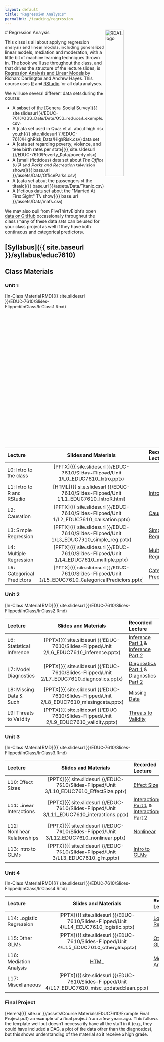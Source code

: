 ```yaml
---
layout: default
title: "Regression Analysis"
permalink: /teaching/regression
---
```


<img src="{{ site.baseurl }}/assets/images/RDA2_logo.png" alt="RDA1_logo" width="35%" align="right">
# Regression Analysis

This class is all about applying regression analysis and linear models, including generalized linear models, mediation and moderation, with a little bit of machine learning techniques thrown in. The book we'll use throughout the class, and that drives the structure of the lecture slides, is [Regression Analysis and Linear Models](https://www.guilford.com/books/Regression-Analysis-and-Linear-Models/Darlington-Hayes/9781462521135/reviews) by Richard Darlington and Andrew Hayes. This course uses [R](https://www.r-project.org/) and [RStudio](https://www.rstudio.com/) for all data analyses. 

We will use several different data sets during the course:

- A subset of the [General Social Survey]({{ site.slidesurl }}/EDUC-7610/GSS_Data/Data/GSS_reduced_example.csv)
- A [data set used in Quas et al. about high risk youth]({{ site.slidesurl }}/EDUC-7610/HighRisk_Data/HighRisk.csv) data set
- A [data set regarding poverty, violence, and teen birth rates per state]({{ site.slidesurl }}/EDUC-7610/Poverty_Data/poverty.xlsx)
- A [small (ficticious) data set about *The Office (US)* and *Parks and Recreation* television shows]({{ base.url }}/assets/Data/OfficeParks.csv) 
- A [data set about the passengers of the titanic]({{ base.url }}/assets/Data/Titanic.csv)
- A [fictious data set about the "Married At First Sight" TV show]({{ base.url }}/assets/Data/mafs.csv)

We may also pull from [FiveThirtyEight's open data on GitHub](https://github.com/fivethirtyeight/data) occassionally throughout the class (many of these data sets can be used for your class project as well if they have both continuous and categorical predictors). 


## [Syllabus]({{ site.baseurl }}/syllabus/educ7610)

## Class Materials


### Unit 1

[In-Class Material RMD]({{ site.slidesurl }}/EDUC-7610/Slides-Flipped/InClass/InClass1.Rmd)

| Lecture                    |  Slides and Materials   |  Recorded Lecture      |
|:---------------------------|:-----------------------:|:-----------------------|
| L0: Intro to the class     | [PPTX]({{ site.slidesurl }}/EDUC-7610/Slides-Flipped/Unit 1/L0_EDUC7610_Intro.pptx)                  |  |    
| L1: Intro to R and RStudio | [HTML]({{ site.slidesurl }}/EDUC-7610/Slides-Flipped/Unit 1/L1_EDUC7610_IntroR.html)                 | [Intro to R](https://youtu.be/hjyQ_KOV0Bc) | 
| L2: Causation              | [PPTX]({{ site.slidesurl }}/EDUC-7610/Slides-Flipped/Unit 1/L2_EDUC7610_causation.pptx)              | [Causation](https://youtu.be/YHNbzAg9va0) | 
| L3: Simple Regression      | [PPTX]({{ site.slidesurl }}/EDUC-7610/Slides-Flipped/Unit 1/L3_EDUC7610_simple_reg.pptx)             | [Simple Regression](https://youtu.be/LRmSPXuPKic) | 
| L4: Multiple Regression    | [PPTX]({{ site.slidesurl }}/EDUC-7610/Slides-Flipped/Unit 1/L4_EDUC7610_multiple.pptx)               | [Multiple Regression](https://youtu.be/cFfGhKsVPHg) | 
| L5: Categorical Predictors | [PPTX]({{ site.slidesurl }}/EDUC-7610/Slides-Flipped/Unit 1/L5_EDUC7610_CategoricalPredictors.pptx)  | [Categorical Predictors](https://youtu.be/YCdKs61ClV4) | 

### Unit 2

[In-Class Material RMD]({{ site.slidesurl }}/EDUC-7610/Slides-Flipped/InClass/InClass2.Rmd)

| Lecture                    |  Slides and Materials   |  Recorded Lecture      |
|:---------------------------|:-----------------------:|:-----------------------|
| L6: Statistical Inference  | [PPTX]({{ site.slidesurl }}/EDUC-7610/Slides-Flipped/Unit 2/L6_EDUC7610_inference.pptx)    | [Inference Part 1](https://youtu.be/HcTA13vHzAM) & [Inference Part 2](https://youtu.be/0r6pFXuNYXA) |    
| L7: Model Diagnostics      | [PPTX]({{ site.slidesurl }}/EDUC-7610/Slides-Flipped/Unit 2/L7_EDUC7610_diagnostics.pptx)  | [Diagnostics Part 1](https://youtu.be/Iz4LpBlMRmA) & [Diagnostics Part 2](https://youtu.be/G3lQKCJ01DM) |
| L8: Missing Data & Such    | [PPTX]({{ site.slidesurl }}/EDUC-7610/Slides-Flipped/Unit 2/L8_EDUC7610_missingdata.pptx)  | [Missing Data](https://youtu.be/w41wU-yK3Pk) | 
| L9: Threats to Validity    | [PPTX]({{ site.slidesurl }}/EDUC-7610/Slides-Flipped/Unit 2/L9_EDUC7610_validity.pptx)     | [Threats to Validity](https://youtu.be/8jiHyigvfg4) | 


### Unit 3

[In-Class Material RMD]({{ site.slidesurl }}/EDUC-7610/Slides-Flipped/InClass/InClass3.Rmd)

| Lecture                      |  Slides and Materials   |  Recorded Lecture      |
|:-----------------------------|:-----------------------:|:-----------------------|
| L10: Effect Sizes            | [PPTX]({{ site.slidesurl }}/EDUC-7610/Slides-Flipped/Unit 3/L10_EDUC7610_EffectSize.pptx)    | [Effect Size](https://youtu.be/GfhG4dW_dSA) |    
| L11: Linear Interactions     | [PPTX]({{ site.slidesurl }}/EDUC-7610/Slides-Flipped/Unit 3/L11_EDUC7610_interactions.pptx)  | [Interactions Part 1](https://youtu.be/GuXy1ppBwHE) & [Interactions Part 2](https://youtu.be/X-TDipzads4) | 
| L12: Nonlinear Relationships | [PPTX]({{ site.slidesurl }}/EDUC-7610/Slides-Flipped/Unit 3/L12_EDUC7610_nonlinear.pptx)     | [Nonlinear](https://youtu.be/99kmluKmk5k) | 
| L13: Intro to GLMs           | [PPTX]({{ site.slidesurl }}/EDUC-7610/Slides-Flipped/Unit 3/L13_EDUC7610_glm.pptx)           | [Intro to GLMs](https://youtu.be/X-XVa7Z-uNo) | 

### Unit 4

[In-Class Material RMD]({{ site.slidesurl }}/EDUC-7610/Slides-Flipped/InClass/InClass4.Rmd)

| Lecture                      |  Slides and Materials   |  Recorded Lecture      |
|:-----------------------------|:-----------------------:|:-----------------------|
| L14: Logistic Regression     | [PPTX]({{ site.slidesurl }}/EDUC-7610/Slides-Flipped/Unit 4/L14_EDUC7610_logistic.pptx)  | [Logistic Regression](https://youtu.be/OgUlrSIVCbk) |    
| L15: Other GLMs              | [PPTX]({{ site.slidesurl }}/EDUC-7610/Slides-Flipped/Unit 4/L15_EDUC7610_otherglm.pptx)  | [Other GLMs](https://youtu.be/1FUgGYPXmFE) | 
| L16: Mediation Analysis      | [HTML](https://tysonbarrett.com/Workshops/MediationAnalysis.html#1)                      | [Mediation Analysis](https://youtu.be/WGPPqJaa1Ho) | 
| L17: Miscellaneous           | [PPTX]({{ site.slidesurl }}/EDUC-7610/Slides-Flipped/Unit 4/L17_EDUC7610_misc_updatedclean.pptx)  |  | 

### Final Project

[Here's]({{ site.url }}/assets/Course Materials/EDUC7610/Example Final Project.pdf) an example of a final project from a few years ago. This follows the template well but doesn't necessarily have all the stuff in it (e.g., they could have included a DAG, a plot of the data other than the diagnostics), but this shows understanding of the material so it receive a high grade.


